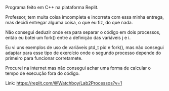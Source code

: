 Programa feito em C++ na plataforma Replit.

Professor, tem muita coisa imcompleta e incorreta com essa minha entrega, mas decidi entregar alguma coisa, o que eu fiz, do que nada.

Não consegui deduzir onde era para separar o código em dois processos, então eu botei um fork() entre a definição das variáveis j e i.

Eu vi uns exemplos de uso de variáveis ptd_t pid e fork(), mas não consegui adaptar para esse tipo de exercício onde o segundo processo depende do primeiro para funcionar corretamete.

Procurei na internet mas não consegui achar uma forma de calcular o tempo de execução fora do código.

Link: https://replit.com/@Watchboy/Lab2Processos?v=1
